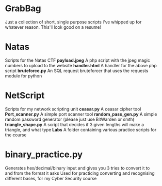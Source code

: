 # GrabBag
Just a collection of short, single purpose scripts I've whipped up for whatever reason. This'll look good on a resume!

# Natas
Scripts for the Natas CTF
	**payload.jpeg**
		A php script with the jpeg magic numbers to upload to the website
	**handler.html**
		A handler for the above php script
	**bruteforce.py**
		An SQL request bruteforcer that uses the requests module for python
# NetScript
Scripts for my network scripting unit
	**ceasar.py**
		A ceasar cipher tool
	**Port_scanner.py**
		A simple port scanner tool
	**random_pass_gen.py**
		A simple random password generator (please just use BitWarden or smth)
	**triangle_shape.py**
		A script that decides if 3 given lengths will make a triangle, and what type
	**Labs**
		A folder containing various practice scripts for the course

# binary_practice.py
Generates hex/decimal/binary input and gives you 3 tries to convert it to and from the format it asks
Used for practicing converting and recognising different bases, for my Cyber Security course
